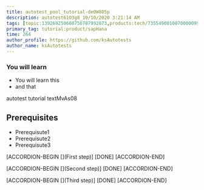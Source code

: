 ```yaml
---
title: autotest_pool_tutorial-de0W805p
description: autotest61O3g8_10/10/2020 3:21:14 AM
tags: [topic:139269250608756787992873,products:tech/73554900100700000996,tutorial:experience/advanced]
primary_tag: tutorial:product/sapHana
time: 264
author_profile: https://github.com/ksAutotests
author_name: ksAutotests
---
```

### You will learn
- You will learn this
- and that

autotest tutorial textMvAs08

## Prerequisites
- Prerequisute1
- Prerequisute2
- Prerequisute3

[ACCORDION-BEGIN [](First step)]
[DONE]
[ACCORDION-END]

[ACCORDION-BEGIN [](Second step)]
[DONE]
[ACCORDION-END]

[ACCORDION-BEGIN [](Third step)]
[DONE]
[ACCORDION-END]

